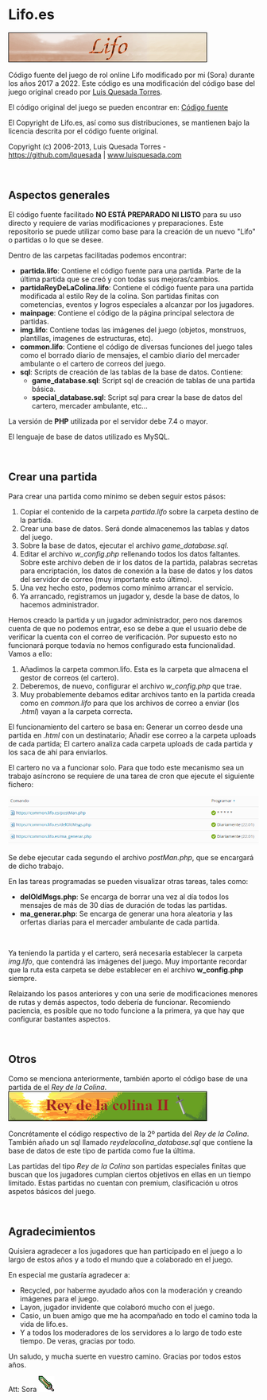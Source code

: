 # Lifo.es

![Logo de lifo](github/logo_1.png)

Código fuente del juego de rol online Lifo modificado por mi (Sora) durante los años 2017 a 2022.
Este código es una modificación del código base del juego original creado por [Luis Quesada Torres](https://github.com/lquesada).

El código original del juego se pueden encontrar en: [Código fuente](https://github.com/lquesada/LifoSource)

El Copyright de Lifo.es, así como sus distribuciones, se mantienen bajo la licencia descrita por el código fuente original.

Copyright (c) 2006-2013, Luis Quesada Torres - https://github.com/lquesada | www.luisquesada.com

&nbsp;&nbsp;

## Aspectos generales

El código fuente facilitado **NO ESTÁ PREPARADO NI LISTO** para su uso directo y requiere de varias modificaciones y preparaciones. Este repositorio se puede utilizar como base para la creación de un nuevo "Lifo" o partidas o lo que se desee.

Dentro de las carpetas facilitadas podemos encontrar:
  - **partida.lifo**: Contiene el código fuente para una partida. Parte de la última partida que se creó y con todas sus mejoras/cambios.
  - **partidaReyDeLaColina.lifo**: Contiene el código fuente para una partida modificada al estilo Rey de la colina. Son partidas finitas con cometencias, eventos y logros especiales a alcanzar por los jugadores.
  - **mainpage**: Contiene el código de la página principal selectora de partidas.
  - **img.lifo**: Contiene todas las imágenes del juego (objetos, monstruos, plantillas, imagenes de estructuras, etc).
  - **common.lifo**: Contiene el código de diversas funciones del juego tales como el borrado diario de mensajes, el cambio diario del mercader ambulante o el cartero de correos del juego.
  - **sql**: Scripts de creación de las tablas de la base de datos. Contiene:
    -  **game_database.sql**: Script sql de creación de tablas de una partida básica.
    -  **special_database.sql**: Script sql para crear la base de datos del cartero, mercader ambulante, etc...

La versión de **PHP** utilizada por el servidor debe 7.4 o mayor.

El lenguaje de base de datos utilizado es MySQL.

&nbsp;&nbsp;

## Crear una partida

Para crear una partida como mínimo se deben seguir estos pásos:
1. Copiar el contenido de la carpeta *partida.lifo* sobre la carpeta destino de la partida.
2. Crear una base de datos. Será donde almacenemos las tablas y datos del juego.
3. Sobre la base de datos, ejecutar el archivo *game_database.sql*.
4. Editar el archivo *w_config.php* rellenando todos los datos faltantes. Sobre este archivo deben de ir los datos de la partida, palabras secretas para encriptación, los datos de conexión a la base de datos y los datos del servidor de correo (muy importante esto último).
5. Una vez hecho esto, podemos como mínimo arrancar el servicio.
6. Ya arrancado, registramos un jugador y, desde la base de datos, lo hacemos administrador.

Hemos creado la partida y un jugador administrador, pero nos daremos cuenta de que no podemos entrar, eso se debe a que el usuario debe de verificar la cuenta con el correo de verificación. Por supuesto esto no funcionará porque todavía no hemos configurado esta funcionalidad. Vamos a ello:
1. Añadimos la carpeta common.lifo. Esta es la carpeta que almacena el gestor de correos (el cartero).
2. Deberemos, de nuevo, configurar el archivo *w_config.php* que trae.
3. Muy probablemente debamos editar archivos tanto en la partida creada como en *common.lifo* para que los archivos de correo a enviar (los *.html*) vayan a la carpeta correcta.

El funcionamiento del cartero se basa en: Generar un correo desde una partida en *.html* con un destinatario; Añadir ese correo a la carpeta uploads de cada partida; El cartero analiza cada carpeta uploads de cada partida y los saca de ahí para enviarlos.

El cartero no va a funcionar solo. Para que todo este mecanismo sea un trabajo asíncrono se requiere de una tarea de cron que ejecute el siguiente fichero:

![Tareas programadas](github/tareasprogramadas.png)

Se debe ejecutar cada segundo el archivo *postMan.php*, que se encargará de dicho trabajo.

En las tareas programadas se pueden visualizar otras tareas, tales como:
 - **delOldMsgs.php**: Se encarga de borrar una vez al día todos los mensajes de más de 30 días de duración de todas las partidas.
 - **ma_generar.php**: Se encarga de generar una hora aleatoria y las orfertas diarias para el mercader ambulante de cada partida.

&nbsp;&nbsp;

Ya teniendo la partida y el cartero, será necesaria establecer la carpeta *img.lifo*, que contendrá las imágenes del juego. Muy importante recordar que la ruta esta carpeta se debe establecer en el archivo **w_config.php** siempre.

Relaizando los pasos anteriores y con una serie de modificaciones menores de rutas y demás aspectos, todo debería de funcionar. Recomiendo paciencia, es posible que no todo funcione a la primera, ya que hay que configurar bastantes aspectos.

&nbsp;&nbsp;

## Otros

Como se menciona anteriormente, también aporto el código base de una partida de el *Rey de la Colina*.
![Logo del Rey de la Colina](github/logo_2.png)

Concrétamente el código respectivo de la 2º partida del *Rey de la Colina*. También añado un sql llamado *reydelacolina_database.sql* que contiene la base de datos de este tipo de partida como fue la última.

Las partidas del tipo *Rey de la Colina* son partidas especiales finitas que buscan que los jugadores cumplan ciertos objetivos en ellas en un tiempo limitado. Estas partidas no cuentan con premium, clasificación u otros aspetos básicos del juego.

&nbsp;&nbsp;

## Agradecimientos

Quisiera agradecer a los jugadores que han participado en el juego a lo largo de estos años y a todo el mundo que a colaborado en el juego.

En especial me gustaría agradecer a:
 - Recycled, por haberme ayudado años con la moderación y creando imágenes para el juego.
 - Layon, jugador invidente que colaboró mucho con el juego.
 - Casio, un buen amigo que me ha acompañado en todo el camino toda la vida de lifo.es.
 - Y a todos los moderadores de los servidores a lo largo de todo este tiempo. De veras, gracias por todo.

Un saludo, y mucha suerte en vuestro camino.
Gracias por todos estos años.

Att: Sora ![Espada suprema](github/rres.gif)

